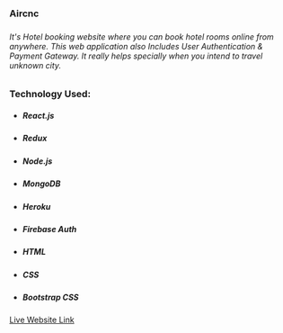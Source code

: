 <h3>Aircnc<h3>
<h6>It's Hotel booking website where you can book hotel rooms online from anywhere. This web application also Includes User Authentication & Payment Gateway. It really helps specially when you intend to travel unknown city.</h6>
<h3>Technology Used:</h3>
<ul>
    <li>
        <h5>React.js</h5>
    </li>
    <li>
        <h5>Redux</h5>
    </li>
    <li>
        <h5>Node.js</h5>
    </li>
    <li>
        <h5>MongoDB</h5>
    </li>
    <li>
        <h5>Heroku</h5>
    </li>
    <li>
        <h5>Firebase Auth</h5>
    </li>
    <li>
        <h5>HTML</h5>
    </li>
    <li>
        <h5>CSS</h5>
    </li>
    <li>
        <h5>Bootstrap CSS</h5>
    </li>
</ul>
<a  target="_blank" href="#">Live Website Link</a>
